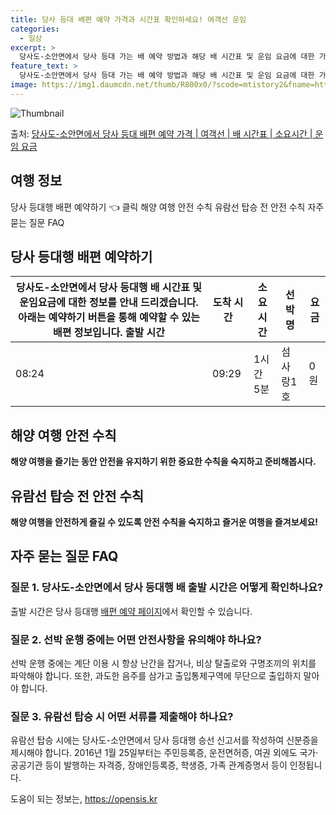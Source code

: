 ```yaml
---
title: 당사 등대 배편 예약 가격과 시간표 확인하세요! 여객선 운임
categories:
  - 일상
excerpt: >
  당사도-소안면에서 당사 등대 가는 배 예약 방법과 해당 배 시간표 및 운임 요금에 대한 가격 정보를 안내 드리겠습니다. 안전하고 재밋는 당사 등대행 여행을 위해 아래 정보 참고하시기 바랍니다. 당사 등대행 배편 예약하기 👈 클릭당사도-소안면에서 당사 등대행 배 시간표출발 시간도착 시간소요 시간선박명요금08:2409:291시간 5분섬사랑1호0원당사 등대행 배편 예약하기 👈 클릭해양 여행 안전 수칙해양 여행을 즐기는 동안 안전을 유지하기 위한 중요한 수칙을 숙지하고 준비해봅시다. 항구 출항 전 준비 사항 당사도-소안면에서 당사 등대행 여객선 탑승 탑승 전 필수 확인 사항 1) 출항 시간을 확인하여 미리 도착하고 여유시간을 가지도록 합니다. 2) 선차가 출항 직전에 혼잡할 수 있으므로 미리 매표소로 이동합니다..
feature_text: >
  당사도-소안면에서 당사 등대 가는 배 예약 방법과 해당 배 시간표 및 운임 요금에 대한 가격 정보를 안내 드리겠습니다. 안전하고 재밋는 당사 등대행 여행을 위해 아래 정보 참고하시기 바랍니다. 당사 등대행 배편 예약하기 👈 클릭당사도-소안면에서 당사 등대행 배 시간표출발 시간도착 시간소요 시간선박명요금08:2409:291시간 5분섬사랑1호0원당사 등대행 배편 예약하기 👈 클릭해양 여행 안전 수칙해양 여행을 즐기는 동안 안전을 유지하기 위한 중요한 수칙을 숙지하고 준비해봅시다. 항구 출항 전 준비 사항 당사도-소안면에서 당사 등대행 여객선 탑승 탑승 전 필수 확인 사항 1) 출항 시간을 확인하여 미리 도착하고 여유시간을 가지도록 합니다. 2) 선차가 출항 직전에 혼잡할 수 있으므로 미리 매표소로 이동합니다..
image: https://img1.daumcdn.net/thumb/R800x0/?scode=mtistory2&fname=https%3A%2F%2Fblog.kakaocdn.net%2Fdn%2F5N6ii%2FbtsHBoRlI5c%2FUSmmFdqPoAlEhgwPmgYuC0%2Fimg.webp
---
```


![Thumbnail](https://img1.daumcdn.net/thumb/R800x0/?scode=mtistory2&fname=https%3A%2F%2Fblog.kakaocdn.net%2Fdn%2F5N6ii%2FbtsHBoRlI5c%2FUSmmFdqPoAlEhgwPmgYuC0%2Fimg.webp)

<p>출처: <a href="https://opensis.kr/entry/%EB%8B%B9%EC%82%AC%EB%8F%84-%EC%86%8C%EC%95%88%EB%A9%B4%EC%97%90%EC%84%9C-%EB%8B%B9%EC%82%AC-%EB%93%B1%EB%8C%80-%EB%B0%B0%ED%8E%B8-%EC%98%88%EC%95%BD-%EA%B0%80%EA%B2%A9-%EC%97%AC%EA%B0%9D%EC%84%A0-%EB%B0%B0-%EC%8B%9C%EA%B0%84%ED%91%9C-%EC%86%8C%EC%9A%94%EC%8B%9C%EA%B0%84-%EC%9A%B4%EC%9E%84-%EC%9A%94%EA%B8%88" rel="dofollow">당사도-소안면에서 당사 등대 배편 예약 가격 | 여객선 | 배 시간표 | 소요시간 | 운임 요금</a> </p>

## 여행 정보

당사 등대행 배편 예약하기 👈 클릭 해양 여행 안전 수칙 유람선 탑승 전 안전 수칙 자주 묻는 질문 FAQ



## 당사 등대행 배편 예약하기

당사도-소안면에서 당사 등대행 배 시간표 및 운임요금에 대한 정보를 안내 드리겠습니다. 아래는 예약하기 버튼을 통해 예약할 수 있는 배편 정보입니다.  **출발 시간** | **도착 시간** | **소요 시간** | **선박명** | **요금**  
---|---|---|---|---  
08:24 | 09:29 | 1시간 5분 | 섬사랑1호 | 0원  
  


## 해양 여행 안전 수칙

**해양 여행을 즐기는 동안 안전을 유지하기 위한 중요한 수칙을 숙지하고 준비해봅시다.**



## 유람선 탑승 전 안전 수칙

**해양 여행을 안전하게 즐길 수 있도록 안전 수칙을 숙지하고 즐거운 여행을 즐겨보세요!**



## 자주 묻는 질문 FAQ



### 질문 1. 당사도-소안면에서 당사 등대행 배 출발 시간은 어떻게 확인하나요?

출발 시간은 당사 등대행 [배편 예약 페이지](https://opensis.kr/entry/%EB%8B%B9%EC%82%AC%EB%8F%84-%EC%86%8C%EC%95%88%EB%A9%B4%EC%97%90%EC%84%9C-%EB%8B%B9%EC%82%AC-%EB%93%B1%EB%8C%80-%EB%B0%B0%ED%8E%B8-%EC%98%88%EC%95%BD-%EA%B0%80%EA%B2%A9-%EC%97%AC%EA%B0%9D%EC%84%A0-%EB%B0%B0-%EC%8B%9C%EA%B0%84%ED%91%9C-%EC%86%8C%EC%9A%94%EC%8B%9C%EA%B0%84-%EC%9A%B4%EC%9E%84-%EC%9A%94%EA%B8%88)에서 확인할 수 있습니다.

### 질문 2. 선박 운행 중에는 어떤 안전사항을 유의해야 하나요?

선박 운행 중에는 계단 이용 시 항상 난간을 잡거나, 비상 탈출로와 구명조끼의 위치를 파악해야 합니다. 또한, 과도한 음주를 삼가고
출입통제구역에 무단으로 출입하지 말아야 합니다.

### 질문 3. 유람선 탑승 시 어떤 서류를 제출해야 하나요?

유람선 탑승 시에는 당사도-소안면에서 당사 등대행 승선 신고서를 작성하여 신분증을 제시해야 합니다. 2016년 1월 25일부터는 주민등록증,
운전면허증, 여권 외에도 국가·공공기관 등이 발행하는 자격증, 장애인등록증, 학생증, 가족 관계증명서 등이 인정됩니다.



 

도움이 되는 정보는, <a href="https://opensis.kr" rel="dofollow">https://opensis.kr</a>


